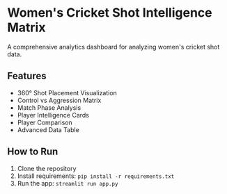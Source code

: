 # Women's Cricket Shot Intelligence Matrix

A comprehensive analytics dashboard for analyzing women's cricket shot data.

## Features

- 360° Shot Placement Visualization
- Control vs Aggression Matrix
- Match Phase Analysis
- Player Intelligence Cards
- Player Comparison
- Advanced Data Table

## How to Run

1. Clone the repository
2. Install requirements: `pip install -r requirements.txt`
3. Run the app: `streamlit run app.py`
